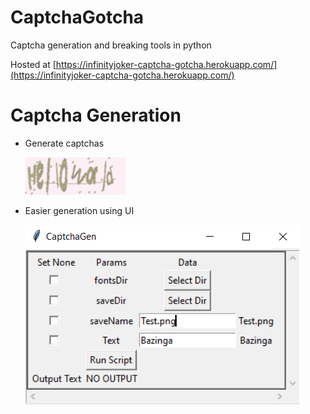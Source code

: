 # CaptchaGotcha
 Captcha generation and breaking tools in python
 
 Hosted at [https://infinityjoker-captcha-gotcha.herokuapp.com/](https://infinityjoker-captcha-gotcha.herokuapp.com/)

# Captcha Generation

- Generate captchas

    ![Example](DocImages/Example.png)

- Easier generation using UI

    ![CaptchaGenUI](DocImages/CaptchaGenUI.png)